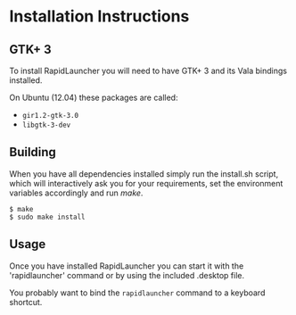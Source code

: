 Installation Instructions
=========================

GTK+ 3
------

To install RapidLauncher you will need to have GTK+ 3 and its Vala
bindings installed.

On Ubuntu (12.04) these packages are called:

* ``gir1.2-gtk-3.0``
* ``libgtk-3-dev``


Building
---------------

When you have all dependencies installed simply run the install.sh script,
which will interactively ask you for your requirements, set the environment
variables accordingly and run *make*.

``$ make``  
``$ sudo make install``


Usage
-----

Once you have installed RapidLauncher you can start it with the
'rapidlauncher' command or by using the included .desktop file.

You probably want to bind the ``rapidlauncher`` command to a keyboard
shortcut.

